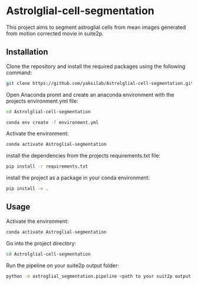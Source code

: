 # Astrolglial-cell-segmentation

This project aims to segment astroglial cells from mean images generated from motion corrected movie in suite2p. 

## Installation

Clone the repository and install the required packages using the following command:

```bash
git clone https://github.com/yaksilab/Astrolglial-cell-segmentation.git
```

Open Anaconda promt and create an anaconda environment with the projects environment.yml file:

```bash
cd Astrolglial-cell-segmentation
```

```bash
conda env create -f environment.yml
```

Activate the environment:

```bash
conda activate Astroglial-segmentation
```

install the dependencies from the projects requirements.txt file:

```bash
pip install -r requirements.txt
```

install the project as a package in your conda environment:

```bash
pip install -e .
```




## Usage
 Activate the environment:

```bash
conda activate Astroglial-segmentation
```

Go into the project directory:

```bash
cd Astrolglial-cell-segmentation
```

Run the pipeline on your suite2p output folder:

```bash
python -m astroglial_segmentation.pipeline <path to your suit2p output folder>
```